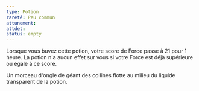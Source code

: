 ```yaml
---
type: Potion
rareté: Peu commun
attunement:
attdet:
status: empty
---
```

Lorsque vous buvez cette potion, votre score de Force passe à 21 pour 1 heure. La potion n'a aucun effet sur vous si votre Force est déjà supérieure ou égale à ce score.

Un morceau d'ongle de géant des collines flotte au milieu du liquide transparent de la potion.